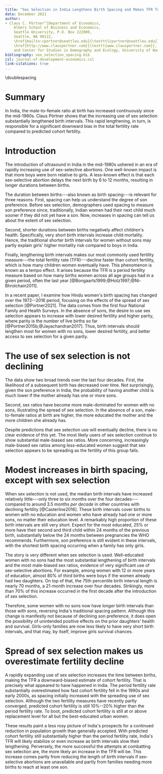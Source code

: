 ```yaml
---
title: "Sex Selection in India Lengthens Birth Spacing and Makes TFR Too Low"
data: December 2021
author:
- Claus C. Pörtner^[Department of Economics,
    Albers School of Business and Economics,
    Seattle University, P.O. Box 222000,
    Seattle, WA 98122,
    \href{mailto:cportner@seattleu.edu}{\texttt{cportner@seattleu.edu}},
    \href{http://www.clausportner.com}{\texttt{www.clausportner.com}},
    and Center for Studies in Demography and Ecology, University of Washington]
bibliography: sex_selection_spacing.bib
csl: journal-of-development-economics.csl
link-citations: true
...
```


\doublespacing

# Summary

In India, the male-to-female ratio at birth has increased continuously since the mid-1980s. 
Claus Pörtner shows that the increasing use of sex selection substantially 
lengthened birth intervals. 
This rapid lengthening, in turn, is responsible for a significant downward bias in the 
total fertility rate compared to predicted cohort fertility. 


# Introduction

The introduction of ultrasound in India in the mid-1980s ushered in an era of rapidly 
increasing use of sex-selective abortions. 
One well-known impact is that more boys were born relative to girls. 
A less-known effect is that each sex-selective abortion delays the next birth by 6 
to 12 months, resulting in longer durations between births.

The duration between births---also known as birth spacing---is relevant for three reasons.
First, spacing can help us understand the degree of son preference. 
Before sex selection, demographers used spacing to measure son preference since, 
traditionally, Indian women had their next child much sooner if they did not yet have a 
son. 
Now, increases in spacing can tell us about the extent of sex selection.

Second, shorter durations between births negatively affect children's health. 
Specifically, very short birth intervals increase child mortality. 
Hence, the traditional shorter birth intervals for women without sons may partly explain
girls' higher mortality risk compared to boys in India.

Finally, lengthening birth intervals makes our most commonly used fertility measure---the 
total fertility rate (TFR)---decline faster than cohort fertility, which is how many 
children women eventually have. 
This phenomenon is known as a tempo effect. 
It arises because the TFR is a period fertility measure based on how many births women 
across all age groups had in a given period, often the last year 
[@Bongaarts1999;@Hotz1997;@Ni-Bhrolchain2011].

In a recent paper, I examine how Hindu women's birth spacing has changed over the 
1972--2016 period, focusing on the effects of the spread of sex selection [@Portner2021]. 
The data comes from the first four National Family and Health Surveys. 
In the absence of sons, the desire to use sex selection appears to increase with lower 
desired fertility and higher parity, where parity is the number of live births so far 
[@Portner2015b;@Jayachandran2017]. 
Thus, birth intervals should lengthen most for women with no sons, lower desired 
fertility, and better access to sex selection for a given parity.


# The use of sex selection is not declining

The data show two broad trends over the last four decades. 
First, the likelihood of a subsequent birth has decreased over time. 
Not surprisingly, given the son preference in India, the probability of having another 
child is much lower if the mother already has one or more sons. 

Second, sex ratios have become more male-dominated for women with no sons, illustrating 
the spread of sex selection. 
In the absence of a son, male-to-female ratios at birth are higher, the more educated the 
mother and the more children she already has.

Despite predictions that sex selection use will eventually decline, there is no clear 
evidence of this yet. 
The most likely users of sex selection continue to show substantial male-biased sex 
ratios. 
More concerning, increasingly male-biased sex ratios among less-educated women suggest 
that sex selection appears to be spreading as the fertility of this group falls.


# Modest increases in birth spacing, except with sex selection

When sex selection is not used, the median birth intervals have increased relatively 
little---only three to six months over the four decades---compared to around 3.5 months 
*per decade* in other countries with declining fertility [@Casterline2016]. 
These birth intervals cover births to women with no education and women who have already 
had one or more sons, no matter their education level. 
A remarkably high proportion of these birth intervals are still very short. 
Expect for the most educated, 25% or more have their second and third child within 24 
months of the previous birth, substantially below the 24 months between pregnancies the 
WHO recommends. 
Furthermore, son preference is still evident in these intervals, with the shortest birth 
spacing occurring when a family has only girls.

The story is very different when sex selection is used. 
Well-educated women with no sons had the most substantial lengthening of birth intervals 
and the most male-biased sex ratios, evidence of very significant use of sex-selective 
abortions. 
For example, among women with 12 or more years of education, almost 80% of third births 
were boys if the women already had two daughters. 
On top of that, the 75th percentile birth interval length is nearly 70 months, a 
21-month increase over four decades. 
Strikingly, more than 70% of this increase occurred in the first decade after the 
introduction of sex selection.

Therefore, some women with no sons now have *longer* birth intervals than those with sons, 
reversing India's traditional spacing pattern. 
Although this change is manifestly not because of declining son preference, it does open 
the possibility of unintended positive effects on the prior daughters' health and 
survival.
Girls-only families are now less likely to have very short birth intervals, and that may, 
by itself, improve girls survival chances.


# Spread of sex selection makes us overestimate fertility decline


A rapidly expanding use of sex selection increases the time between births, making the 
TFR a downward-biased estimate of cohort fertility. 
That is precisely what appeared to have happened in India. 
The period fertility rate substantially overestimated how fast cohort fertility fell in 
the 1990s and early 2000s, as spacing initially increased with the spreading use of sex 
selection. 
Although the two fertility measures have recently partly converged, predicted cohort 
fertility is still 10%--20% higher than the period fertility rate. 
To boot, predicted cohort fertility is still at or above replacement level for all but 
the best-educated urban women.

These results paint a less rosy picture of India's prospects for a continued reduction in 
population growth than generally accepted. 
With predicted cohort fertility still substantially higher than the period fertility rate, 
India's TFR will likely stabilize or even increase as birth intervals slow their 
lengthening. 
Perversely, the more successful the attempts at combatting sex selection are, the more 
likely an increase in the TFR will be. 
This increase comes partly from reducing the length of birth intervals if sex-selective 
abortions are unavailable and partly from families needing more births to reach at 
least one son.



